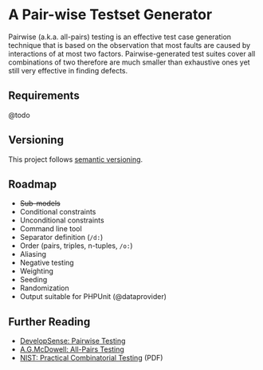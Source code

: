 # A Pair-wise Testset Generator

Pairwise (a.k.a. all-pairs) testing is an effective test case generation technique that is based on the observation
that most faults are caused by interactions of at most two factors. Pairwise-generated test suites cover all
combinations of two therefore are much smaller than exhaustive ones yet still very effective in finding defects.

## Requirements

@todo

## Versioning

This project follows [semantic versioning](http://semver.org).

## Roadmap

  - <s>Sub-models</s>
  - Conditional constraints
  - Unconditional constraints
  - Command line tool
  - Separator definition (`/d:`)
  - Order (pairs, triples, n-tuples, `/o:`)
  - Aliasing
  - Negative testing
  - Weighting
  - Seeding
  - Randomization
  - Output suitable for PHPUnit (@dataprovider)

## Further Reading

  - [DevelopSense: Pairwise Testing](http://www.developsense.com/pairwiseTesting.html)
  - [A.G.McDowell: All-Pairs Testing](http://www.mcdowella.demon.co.uk/allPairs.html)
  - [NIST: Practical Combinatorial Testing](http://csrc.nist.gov/groups/SNS/acts/documents/SP800-142-101006.pdf) (PDF)
